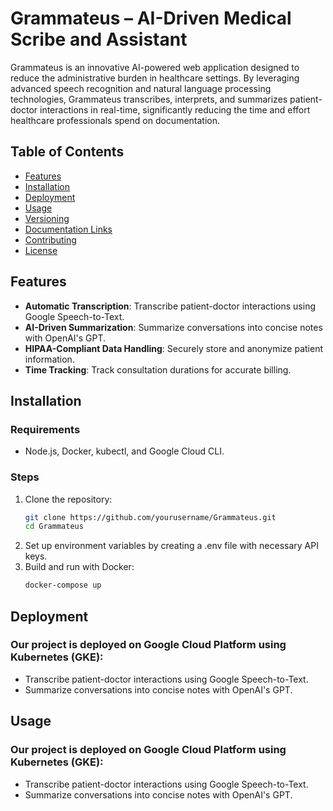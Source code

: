 # Grammateus – AI-Driven Medical Scribe and Assistant
Grammateus is an innovative AI-powered web application designed to reduce the administrative burden in healthcare settings. By leveraging advanced speech recognition and natural language processing technologies, Grammateus transcribes, interprets, and summarizes patient-doctor interactions in real-time, significantly reducing the time and effort healthcare professionals spend on documentation.

## Table of Contents
- [Features](#features)
- [Installation](#installation)
- [Deployment](#deployment)
- [Usage](#usage)
- [Versioning](#versioning)
- [Documentation Links](#documentation-links)
- [Contributing](#contributing)
- [License](#license)

## Features
- **Automatic Transcription**: Transcribe patient-doctor interactions using Google Speech-to-Text.
- **AI-Driven Summarization**: Summarize conversations into concise notes with OpenAI's GPT.
- **HIPAA-Compliant Data Handling**: Securely store and anonymize patient information.
- **Time Tracking**: Track consultation durations for accurate billing.

## Installation
### Requirements
- Node.js, Docker, kubectl, and Google Cloud CLI.

### Steps
1. Clone the repository:
   ```bash
   git clone https://github.com/yourusername/Grammateus.git
   cd Grammateus

2. Set up environment variables by creating a .env file with necessary API keys.
3. Build and run with Docker:
   ```bash
   docker-compose up

## Deployment
### Our project is deployed on Google Cloud Platform using Kubernetes (GKE):
- Transcribe patient-doctor interactions using Google Speech-to-Text.
- Summarize conversations into concise notes with OpenAI's GPT.

## Usage
### Our project is deployed on Google Cloud Platform using Kubernetes (GKE):
- Transcribe patient-doctor interactions using Google Speech-to-Text.
- Summarize conversations into concise notes with OpenAI's GPT.



